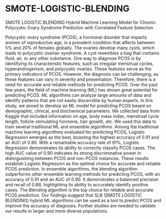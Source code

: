 # SMOTE-LOGISTIC-BLENDING
SMOTE LOGISTIC BLENDING Hybrid Machine Learning Model for Chronic Polycystic Ovary Syndrome Prediction with Correlated Feature Selection

Polycystic ovary syndrome (PCOS), a hormonal disorder that impacts women of reproductive age, is a prevalent condition that affects between 5% and 20% of females globally. The ovaries develop many cysts, which leads to polycystic ovarian syndrome. A cyst resembles a bag that contains fluid, air, or any other substance. One way to diagnose PCOS is by identifying its characteristic features, such as irregular menstrual cycles, hyperandrogenism, and polycystic ovaries. These features serve as the primary indicators of PCOS. However, the diagnosis can be challenging, as these features can vary in severity and presentation. Therefore, there is a need for accurate and reliable methods for predicting PCOS. Over the past few years, the field of machine learning (ML) has shown great potential for predicting PCOS. ML algorithms can analyze large amounts of data and identify patterns that are not easily discernible by human experts. In this study, we aimed to develop an ML model for predicting PCOS based on demographic, clinical, and biochemical parameters. We collected data from Kaggle that included information on age, body mass index, menstrual cycle length, follicle-stimulating hormone, hair growth, etc. We used this data to train several traditional ML and ensemble algorithms. Among the traditional machine learning algorithms evaluated for predicting PCOS, Logistic Regression emerges as the best, boasting the highest accuracy of 0.91 and an AUC of 0.90. With a remarkable accuracy rate of 91%, Logistic Regression demonstrates its ability to correctly classify PCOS cases. The high AUC value of 0.90 indicates its strong discriminative power in distinguishing between PCOS and non-PCOS instances. These results establish Logistic Regression as the optimal choice for accurate and reliable PCOS prediction. In ensemble algorithms, the blending algorithm outperforms other ensemble learning methods for predicting PCOS, with an accuracy of 0.91 and an AUC of 0.90. It demonstrates a balanced precision and recall of 0.88, highlighting its ability to accurately identify positive cases. The Blending algorithm is the top choice for reliable and accurate PCOS prediction. Our findings suggest that SLB (SMOTE LOGISTIC BLENDING) hybrid ML algorithms can be used as a tool to predict PCOS and improve the accuracy of diagnosis. Further studies are needed to validate our results in larger and more diverse populations.
